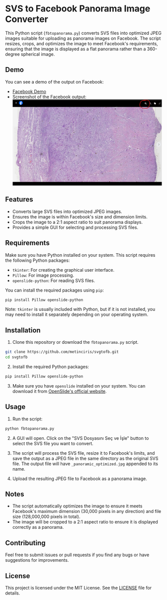 # SVS to Facebook Panorama Image Converter

This Python script (`fbtopanorama.py`) converts SVS files into optimized JPEG images suitable for uploading as panorama images on Facebook. The script resizes, crops, and optimizes the image to meet Facebook's requirements, ensuring that the image is displayed as a flat panorama rather than a 360-degree spherical image.

## Demo

You can see a demo of the output on Facebook:

- [Facebook Demo](https://www.facebook.com/photo/?fbid=971018931702605)
- Screenshot of the Facebook output:  
  ![Facebook Screenshot](https://raw.githubusercontent.com/metinciris/svgtofb/main/screenfb.png)

## Features

- Converts large SVS files into optimized JPEG images.
- Ensures the image is within Facebook's size and dimension limits.
- Crops the image to a 2:1 aspect ratio to suit panorama displays.
- Provides a simple GUI for selecting and processing SVS files.

## Requirements

Make sure you have Python installed on your system. This script requires the following Python packages:

- `tkinter`: For creating the graphical user interface.
- `Pillow`: For image processing.
- `openslide-python`: For reading SVS files.

You can install the required packages using `pip`:

```bash
pip install Pillow openslide-python
```

Note: `tkinter` is usually included with Python, but if it is not installed, you may need to install it separately depending on your operating system.

## Installation

1. Clone this repository or download the `fbtopanorama.py` script.

```bash
git clone https://github.com/metinciris/svgtofb.git
cd svgtofb
```

2. Install the required Python packages:

```bash
pip install Pillow openslide-python
```

3. Make sure you have `openslide` installed on your system. You can download it from [OpenSlide's official website](https://openslide.org/download/).

## Usage

1. Run the script:

```bash
python fbtopanorama.py
```

2. A GUI will open. Click on the "SVS Dosyasını Seç ve İşle" button to select the SVS file you want to convert.

3. The script will process the SVS file, resize it to Facebook's limits, and save the output as a JPEG file in the same directory as the original SVS file. The output file will have `_panoramic_optimized.jpg` appended to its name.

4. Upload the resulting JPEG file to Facebook as a panorama image.

## Notes

- The script automatically optimizes the image to ensure it meets Facebook's maximum dimension (30,000 pixels in any direction) and file size (128,000,000 pixels in total).
- The image will be cropped to a 2:1 aspect ratio to ensure it is displayed correctly as a panorama.

## Contributing

Feel free to submit issues or pull requests if you find any bugs or have suggestions for improvements.

## License

This project is licensed under the MIT License. See the [LICENSE](LICENSE) file for details.



